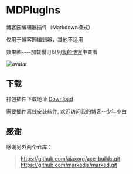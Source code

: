 # MDPlugIns
博客园编辑器插件（Markdown模式）

仅用于博客园编辑器，其他不适用

效果图----加载慢可以到[我的博客][少年小白]中查看

![avatar](https://images.cnblogs.com/cnblogs_com/so-easy/1609140/o_%E6%89%A9%E5%B1%95%E7%A8%8B%E5%BA%8F.PNG)

## 下载
打包插件下载地址 [Download](https://files.cnblogs.com/files/so-easy/MDPlugIns1.2.rar "下载")

需要插件离线安装软件, 欢迎访问我的博客--[少年小白]

## 感谢
感谢另外两个仓库：
> https://github.com/ajaxorg/ace-builds.git  
> https://github.com/markedjs/marked.git


[少年小白]: https://www.cnblogs.com/so-easy/p/9782901.html
